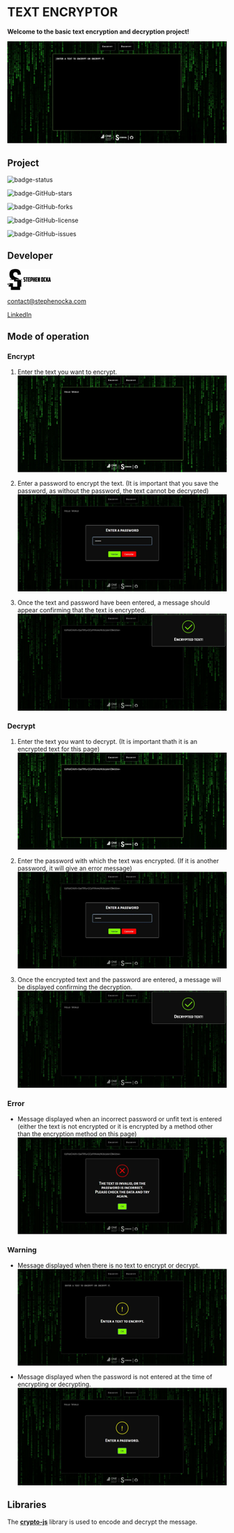 # **TEXT ENCRYPTOR**

**Welcome to the basic text encryption and decryption project!**

![preview]

## Project

![badge-status]

![badge-GitHub-stars]

![badge-GitHub-forks]

![badge-GitHub-license]

![badge-GitHub-issues]

## Developer

![StephenOcka]

contact@stephenocka.com

[LinkedIn]

## Mode of operation

### Encrypt

1. Enter the text you want to encrypt.
   ![onEncrypt-1]

2. Enter a password to encrypt the text.
   (It is important that you save the password, as without the password, the text cannot be decrypted)
   ![onEncrypt-2]

3. Once the text and password have been entered, a message should appear confirming that the text is encrypted.
   ![onEncrypt-3]

### Decrypt

1. Enter the text you want to decrypt.
   (It is important thath it is an encrypted text for this page)
   ![onDecrypt-1]

2. Enter the password with which the text was encrypted. (If it is another password, it will give an error message)
   ![onDecrypt-2]

3. Once the encrypted text and the password are entered, a message will be displayed confirming the decryption.
   ![onDecrypt-3]

### Error

- Message displayed when an incorrect password or unfit text is entered (either the text is not encrypted or it is encrypted by a method other than the encryption method on this page)
  ![onError]

### Warning

- Message displayed when there is no text to encrypt or decrypt.
  ![onWarning-1]

- Message displayed when the password is not entered at the time of encrypting or decrypting.
  ![onWarning-2]

## Libraries

The **[crypto-js]** library is used to encode and decrypt the message.

[StephenOcka]: resources/img/SO/logo_SO-mini.webp
[LinkedIn]: https://www.linkedin.com/in/estebanpadillag
[crypto-js]: https://github.com/brix/crypto-js
[badge-status]: https://img.shields.io/badge/STATUS-CONCLUDED-green
[badge-GitHub-stars]: https://img.shields.io/github/stars/StephenOcka/TextEncryptor?style=social
[badge-GitHub-issues]: https://img.shields.io/github/issues/StephenOcka/TextEncryptor?color=blue
[badge-GitHub-forks]: https://img.shields.io/github/forks/StephenOcka/TextEncryptor?color=blue
[badge-GitHub-license]: https://img.shields.io/github/license/StephenOcka/TextEncryptor?color=blue
[preview]: resources/img/screenshot/screenshot-preview.webp
[onDecrypt-1]: resources/img/screenshot/screenshot-decrypt-01.webp
[onDecrypt-2]: resources/img/screenshot/screenshot-decrypt-02.webp
[onDecrypt-3]: resources/img/screenshot/screenshot-decrypt-03.webp
[onEncrypt-1]: resources/img/screenshot/screenshot-encrypt-01.webp
[onEncrypt-2]: resources/img/screenshot/screenshot-encrypt-02.webp
[onEncrypt-3]: resources/img/screenshot/screenshot-encrypt-03.webp
[onError]: resources/img/screenshot/screenshot-error-01.webp
[onWarning-1]: resources/img/screenshot/screenshot-warning-01.webp
[onWarning-2]: resources/img/screenshot/screenshot-warning-02.webp
